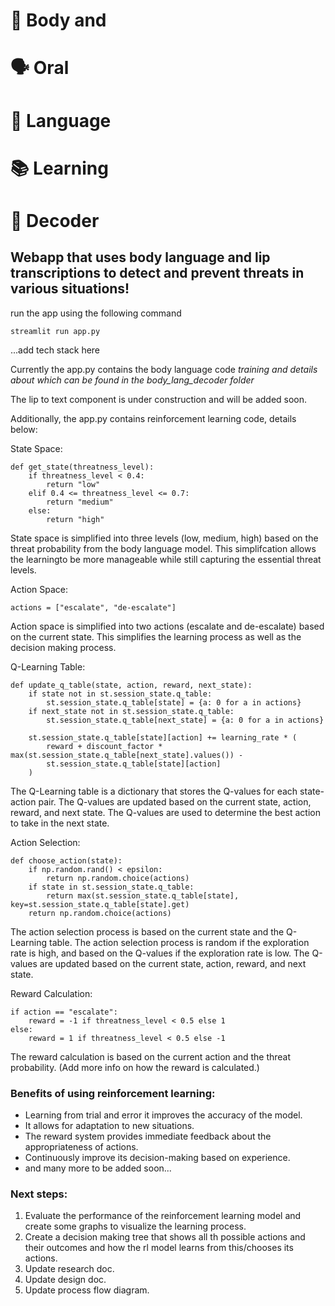 # 🧠 Body and
# 🗣️ Oral
# 📝 Language
# 📚 Learning
# 🧩 Decoder

## Webapp that uses body language and lip transcriptions to detect and prevent threats in various situations! 

run the app using the following command
```
streamlit run app.py
```

...add tech stack here

Currently the app.py contains the body language code *training and details about which can be found in the body_lang_decoder folder*

The lip to text component is under construction and will be added soon.

Additionally, the app.py contains reinforcement learning code, details below:

State Space:
```
def get_state(threatness_level):
    if threatness_level < 0.4:
        return "low"
    elif 0.4 <= threatness_level <= 0.7:
        return "medium"
    else:
        return "high"
```
State space is simplified into three levels (low, medium, high) based on the threat probability from the body language model. This simplifcation allows the learningto be more manageable while still capturing the essential threat levels.

Action Space:
```
actions = ["escalate", "de-escalate"]
```
Action space is simplified into two actions (escalate and de-escalate) based on the current state. This simplifies the learning process as well as the decision making process.

Q-Learning Table:
```
def update_q_table(state, action, reward, next_state):
    if state not in st.session_state.q_table:
        st.session_state.q_table[state] = {a: 0 for a in actions}
    if next_state not in st.session_state.q_table:
        st.session_state.q_table[next_state] = {a: 0 for a in actions}
    
    st.session_state.q_table[state][action] += learning_rate * (
        reward + discount_factor * max(st.session_state.q_table[next_state].values()) - 
        st.session_state.q_table[state][action]
    )
```
The Q-Learning table is a dictionary that stores the Q-values for each state-action pair. The Q-values are updated based on the current state, action, reward, and next state. The Q-values are used to determine the best action to take in the next state.

Action Selection:
```
def choose_action(state):
    if np.random.rand() < epsilon:
        return np.random.choice(actions)
    if state in st.session_state.q_table:
        return max(st.session_state.q_table[state], key=st.session_state.q_table[state].get)
    return np.random.choice(actions)
```
The action selection process is based on the current state and the Q-Learning table. The action selection process is random if the exploration rate is high, and based on the Q-values if the exploration rate is low. The Q-values are updated based on the current state, action, reward, and next state.

Reward Calculation:
```
if action == "escalate":
    reward = -1 if threatness_level < 0.5 else 1
else:
    reward = 1 if threatness_level < 0.5 else -1
```
The reward calculation is based on the current action and the threat probability. (Add more info on how the reward is calculated.)

### Benefits of using reinforcement learning:
- Learning from trial and error it improves the accuracy of the model.
- It allows for adaptation to new situations.
- The reward system provides immediate feedback about the appropriateness of actions.
- Continuously improve its decision-making based on experience.
- and many more to be added soon...


### Next steps:
1. Evaluate the performance of the reinforcement learning model and create some graphs to visualize the learning process.
2. Create a decision making tree that shows all th possible actions and their outcomes and how the rl model learns from this/chooses its actions.
3. Update research doc.
4. Update design doc.
5. Update process flow diagram.
